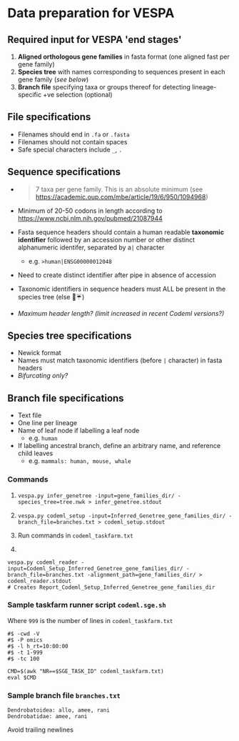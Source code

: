 # Data preparation for VESPA


## Required input for VESPA 'end stages'

1. **Aligned orthologous gene families** in fasta format (one aligned fast per gene family)
2. **Species tree** with names corresponding to sequences present in each gene family (*see below*)
3. **Branch file** specifying taxa or groups thereof for detecting lineage-specific +ve selection (optional)


## File specifications

- Filenames should end in `.fa` or `.fasta`
- Filenames should not contain spaces
- Safe special characters include `_`, `.`



## Sequence specifications

- > 7 taxa per gene family. This is an absolute minimum (see https://academic.oup.com/mbe/article/19/6/950/1094968)
- Minimum of 20-50 codons in length according to https://www.ncbi.nlm.nih.gov/pubmed/21087944
- Fasta sequence headers should contain a human readable **taxonomic identifier** followed by an accession number or other distinct alphanumeric identifer, separated by a`|` character

  - e.g. `>human|ENSG00000012048`
- Need to create distinct identifier after pipe in absence of accession
- Taxonomic identifiers in sequence headers must ALL be present in the species tree  (else 💩☔️)
- *Maximum header length? (limit increased in recent Codeml versions?)*


## Species tree specifications 

- Newick format
- Names must match taxonomic identifiers (before `|` character) in fasta headers
- *Bifurcating only?*


## Branch file specifications

- Text file
- One line per lineage
- Name of leaf node if labelling a leaf node
  - e.g. `human`
- If labelling ancestral branch, define an arbitrary name, and reference child leaves
  - e.g. `mammals: human, mouse, whale`



### Commands

1. `vespa.py infer_genetree -input=gene_families_dir/ -species_tree=tree.nwk > infer_genetree.stdout`
2. `vespa.py codeml_setup -input=Inferred_Genetree_gene_families_dir/ -branch_file=branches.txt > codeml_setup.stdout`

3. Run commands in `codeml_taskfarm.txt`
4. 

```
vespa.py codeml_reader -input=Codeml_Setup_Inferred_Genetree_gene_families_dir/ -branch_file=branches.txt -alignment_path=gene_families_dir/ > codeml_reader.stdout
# Creates Report_Codeml_Setup_Inferred_Genetree_gene_families_dir
```



  ### Sample taskfarm runner script `codeml.sge.sh`

Where `999` is the number of lines in `codeml_taskfarm.txt`

```shell
#$ -cwd -V
#$ -P omics
#$ -l h_rt=10:00:00
#$ -t 1-999
#$ -tc 100

CMD=$(awk "NR==$SGE_TASK_ID" codeml_taskfarm.txt)
eval $CMD
```



### Sample branch file `branches.txt`

```
Dendrobatoidea: allo, amee, rani
Dendrobatidae: amee, rani
```

Avoid trailing newlines